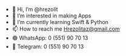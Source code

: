 - 👋 Hi, I’m @hrezolit
- 👀 I’m interested in making Apps 
- 🌱 I’m currently learning Swift & Python 
- 📫 How to reach me Hrezolitaz@gmail.com
- 🟢 WhatsApp: 0 (551) 90 70 13
- 🔵 Telegram: 0 (551) 90 70 13

<!---
hrezolit/hrezolit is a ✨ special ✨ repository because its `README.md` (this file) appears on your GitHub profile.
You can click the Preview link to take a look at your changes.
--->
